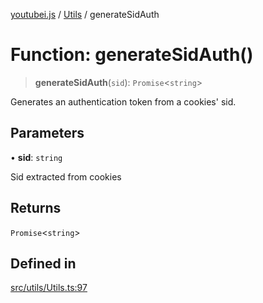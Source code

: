 [youtubei.js](../../../README.md) / [Utils](../README.md) / generateSidAuth

# Function: generateSidAuth()

> **generateSidAuth**(`sid`): `Promise`\<`string`\>

Generates an authentication token from a cookies' sid.

## Parameters

• **sid**: `string`

Sid extracted from cookies

## Returns

`Promise`\<`string`\>

## Defined in

[src/utils/Utils.ts:97](https://github.com/LuanRT/YouTube.js/blob/4729016fb98e7045ee4043857be7eef780c01e35/src/utils/Utils.ts#L97)
